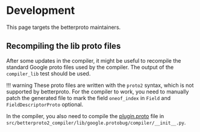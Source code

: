 # Development

This page targets the betterproto maintainers.

## Recompiling the lib proto files

After some updates in the compiler, it might be useful to recompile the standard Google proto files used by the
compiler. The output of the `compiler_lib` test should be used.

!!! warning
    These proto files are written with the `proto2` syntax, which is not supported by betterproto. For the compiler to
    work, you need to manually patch the generated file to mark the field `oneof_index` in `Field` and
    `FieldDescriptorProto` optional.

In the compiler, you also need to compile the [plugin.proto](https://github.com/protocolbuffers/protobuf/blob/main/src/google/protobuf/compiler/plugin.proto)
file in `src/betterproto2_compiler/lib/google.protobug/compiler/__init__.py`.
